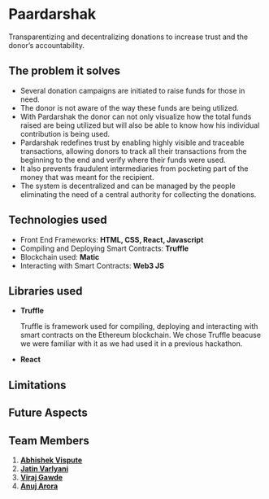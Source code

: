 # Paardarshak

Transparentizing and decentralizing donations to increase trust and the donor’s accountability.

## The problem it solves

- Several donation campaigns are initiated to raise funds for those in need. 
- The donor is not aware of the way these funds are being utilized. 
- With Pardarshak the donor can not only visualize how the total funds raised are being utilized but will also be able to know how his individual contribution is being used.
- Pardarshak redefines trust by enabling highly visible and traceable transactions, allowing donors to track all their transactions from the beginning to the end and verify where their funds were used. 
- It also prevents fraudulent intermediaries from pocketing part of the money that was meant for the recipient. 
- The system is decentralized and can be managed by the people eliminating the need of a central authority for collecting the donations.

## Technologies used
-  Front End Frameworks: **HTML, CSS, React, Javascript**
-  Compiling and Deploying Smart Contracts: **Truffle**
-  Blockchain used: **Matic**
-  Interacting with Smart Contracts: **Web3 JS**

## Libraries used 

- **Truffle** 

  Truffle is framework used for compiling, deploying and interacting with smart contracts on the Ethereum blockchain. We chose Truffle beacuse we were familiar with it as we had used it in a previous hackathon.

- **React**



## Limitations


## Future Aspects


## Team Members 

1. [**Abhishek Vispute**](https://github.com/abhishekvispute/)
2. [**Jatin Varlyani**](https://github.com/Jatin-8898/)
3. [**Viraj Gawde**](https://gihub.com/VirajRG/)
4. [**Anuj Arora**](https://github.com/Arora-Anuj)
